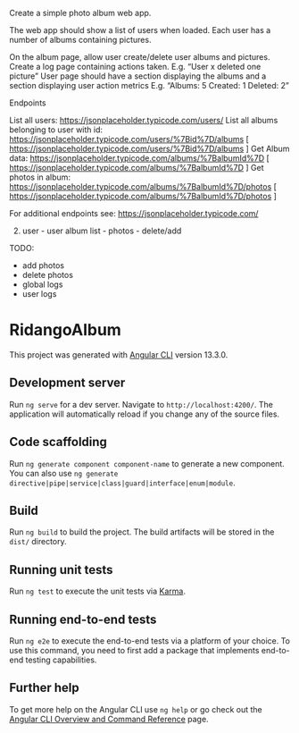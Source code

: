 Create a simple photo album web app.

The web app should show a list of users when loaded. Each user has a number of albums containing pictures.

On the album page, allow user create/delete user albums and pictures. 
Create a log page containing actions taken. E.g. “User x deleted one picture” 
User page should have a section displaying the albums and a section displaying user action metrics E.g. “Albums: 5 Created: 1 Deleted: 2”

Endpoints

List all users: https://jsonplaceholder.typicode.com/users/ 
List all albums belonging to user with id: https://jsonplaceholder.typicode.com/users/%7Bid%7D/albums [ https://jsonplaceholder.typicode.com/users/%7Bid%7D/albums ] 
Get Album data: https://jsonplaceholder.typicode.com/albums/%7BalbumId%7D [ https://jsonplaceholder.typicode.com/albums/%7BalbumId%7D ] 
Get photos in album: https://jsonplaceholder.typicode.com/albums/%7BalbumId%7D/photos 
[ https://jsonplaceholder.typicode.com/albums/%7BalbumId%7D/photos ]

For additional endpoints see: https://jsonplaceholder.typicode.com/

2) user - user album list - photos - delete/add

TODO:
- add photos
- delete photos
- global logs
- user logs



# RidangoAlbum

This project was generated with [Angular CLI](https://github.com/angular/angular-cli) version 13.3.0.

## Development server

Run `ng serve` for a dev server. Navigate to `http://localhost:4200/`. The application will automatically reload if you change any of the source files.

## Code scaffolding

Run `ng generate component component-name` to generate a new component. You can also use `ng generate directive|pipe|service|class|guard|interface|enum|module`.

## Build

Run `ng build` to build the project. The build artifacts will be stored in the `dist/` directory.

## Running unit tests

Run `ng test` to execute the unit tests via [Karma](https://karma-runner.github.io).

## Running end-to-end tests

Run `ng e2e` to execute the end-to-end tests via a platform of your choice. To use this command, you need to first add a package that implements end-to-end testing capabilities.

## Further help

To get more help on the Angular CLI use `ng help` or go check out the [Angular CLI Overview and Command Reference](https://angular.io/cli) page.
